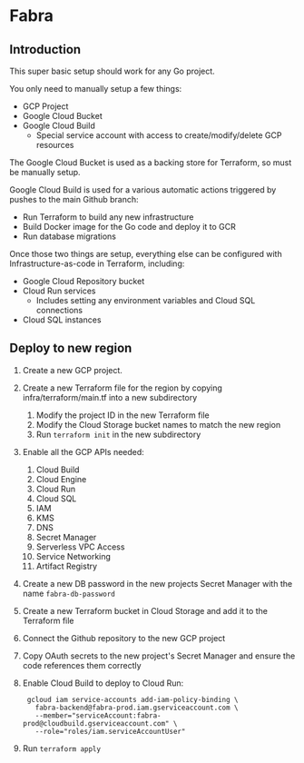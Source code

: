 # Fabra

## Introduction

This super basic setup should work for any Go project.

You only need to manually setup a few things:
- GCP Project
- Google Cloud Bucket
- Google Cloud Build
    - Special service account with access to create/modify/delete GCP resources

The Google Cloud Bucket is used as a backing store for Terraform, so must be manually setup.

Google Cloud Build is used for a various automatic actions triggered by pushes to the main Github branch:
- Run Terraform to build any new infrastructure
- Build Docker image for the Go code and deploy it to GCR
- Run database migrations

Once those two things are setup, everything else can be configured with Infrastructure-as-code in Terraform,
including:
- Google Cloud Repository bucket
- Cloud Run services
    - Includes setting any environment variables and Cloud SQL connections
- Cloud SQL instances


## Deploy to new region

1. Create a new GCP project.
1. Create a new Terraform file for the region by copying infra/terraform/main.tf into a new subdirectory
    1. Modify the project ID in the new Terraform file
    1. Modify the Cloud Storage bucket names to match the new region
    1. Run `terraform init` in the new subdirectory
1. Enable all the GCP APIs needed:
    1. Cloud Build
    1. Cloud Engine
    1. Cloud Run
    1. Cloud SQL
    1. IAM
    1. KMS
    1. DNS
    1. Secret Manager
    1. Serverless VPC Access
    1. Service Networking
    1. Artifact Registry
1. Create a new DB password in the new projects Secret Manager with the name `fabra-db-password`
1. Create a new Terraform bucket in Cloud Storage and add it to the Terraform file
1. Connect the Github repository to the new GCP project
1. Copy OAuth secrets to the new project's Secret Manager and ensure the code references them correctly
1. Enable Cloud Build to deploy to Cloud Run:

        gcloud iam service-accounts add-iam-policy-binding \
          fabra-backend@fabra-prod.iam.gserviceaccount.com \
          --member="serviceAccount:fabra-prod@cloudbuild.gserviceaccount.com" \
          --role="roles/iam.serviceAccountUser"
1. Run `terraform apply`
